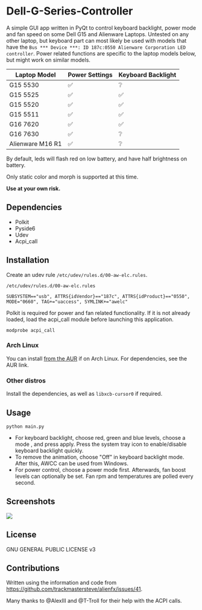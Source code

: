 # Dell-G-Series-Controller
A simple GUI app written in PyQt to control keyboard backlight, power mode and fan speed on some Dell G15 and Alienware Laptops. Untested on any other laptop, but keyboard part can most likely be used with models that have the ```Bus *** Device ***: ID 187c:0550 Alienware Corporation LED controller```. Power related functions are specific to the laptop models below, but might work on similar models.

| Laptop Model     |    Power Settings    | Keyboard Backlight |
|------------------| -------------------- |--------------------|
| G15 5530         |  :white_check_mark:  | :grey_question:    |
| G15 5525         |  :white_check_mark:  | :white_check_mark: |
| G15 5520         |  :white_check_mark:  | :white_check_mark: |
| G15 5511         |  :white_check_mark:  | :white_check_mark: |
| G16 7620         |  :white_check_mark:  | :white_check_mark: |
| G16 7630         |  :white_check_mark:  | :grey_question:    |
| Alienware M16 R1 |  :white_check_mark:  | :grey_question:    |



By default, leds will flash red on low battery, and have half brightness on battery.

Only static color and morph is supported at this time. 
 
**Use at your own risk.**

## Dependencies
- Polkit
- Pyside6
- Udev
- Acpi_call

## Installation

Create an udev rule ```/etc/udev/rules.d/00-aw-elc.rules```.

```
/etc/udev/rules.d/00-aw-elc.rules

SUBSYSTEM=="usb", ATTRS{idVendor}=="187c", ATTRS{idProduct}=="0550", MODE="0660", TAG+="uaccess", SYMLINK+="awelc"
```

Polkit is required for power and fan related functionality. If it is not already loaded, load the acpi_call module before launching this application.
```
modprobe acpi_call
```


### Arch Linux
You can install [from the AUR](https://aur.archlinux.org/packages/dell-g15-controller) if on Arch Linux. For dependencies, see the AUR link.

### Other distros
Install the dependencies, as well as `libxcb-cursor0` if required.


## Usage
```
python main.py
```
- For keyboard backlight, choose red, green and blue levels, choose a mode , and press apply. Press the system tray icon to enable/disable keyboard backlight quickly.
- To remove the animation, choose "Off" in keyboard backlight mode. After this, AWCC can be used from Windows.
- For power control, choose a power mode first. Afterwards, fan boost levels can optionally be set. Fan rpm and temperatures are polled every second.

## Screenshots
![](window.png)

## License
GNU GENERAL PUBLIC LICENSE v3

## Contributions
Written using the information and code from https://github.com/trackmastersteve/alienfx/issues/41. 

Many thanks to @AlexIII and @T-Troll for their help with the ACPI calls.


